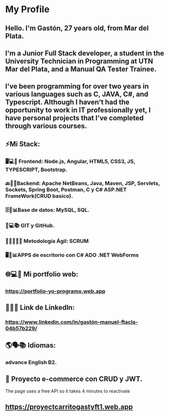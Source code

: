 # My Profile
## Hello. I'm Gastón, 27 years old, from Mar del Plata.
## I'm a Junior Full Stack developer, a student in the University Technician in Programming at UTN Mar del Plata, and a Manual QA Tester Trainee. 
## I've been programming for over two years in various languages such as C, JAVA, C#, and Typescript. Although I haven't had the opportunity to work in IT professionally yet, I have personal projects that I've completed through various courses.

## ⚡Mi Stack: 

### 🖥️💻🎨 Frontend: Node.js, Angular, HTML5, CSS3, JS, TYPESCRIPT, Bootstrap. 

### 🔙🔧🤖Backend: Apache NetBeans, Java, Maven, JSP, Servlets, Sockets, Spring Boot, Postman, C y C# ASP.NET FrameWork(CRUD basico).

### 🗄️💾📊Base de datos: MySQL, SQL.

### 🐙💻📚 GIT y GitHub.

### 🏃‍♂️💨👨‍💻 Metodología Ágil: SCRUM

### 🖥️🔧📊APPS de escritorio con C# ADO .NET WebForms

## 🌐💻👤 Mi portfolio web:
### https://portfolio-yo-programo.web.app

 ## 🔗👔💼 Link de Linkedln:
### https://www.linkedin.com/in/gastón-manuel-ftacla-04b57b229/


## 🌎🗣️📚 Idiomas:
### advance English B2.

## 🔭 Proyecto e-commerce con CRUD y JWT. 
The page uses a free API so it takes 4 minutes to reactivate
## https://proyectcarritogastyft1.web.app

 

